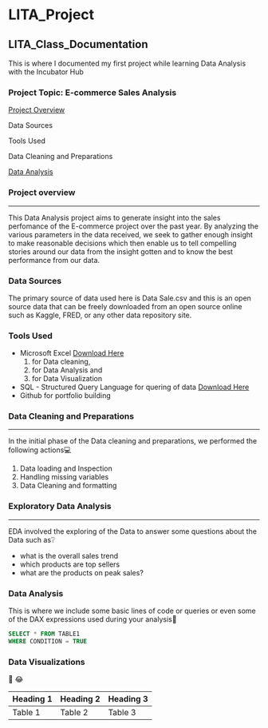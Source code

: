 # LITA_Project
## LITA_Class_Documentation
This is where I documented my first project while learning Data Analysis with the Incubator Hub
### Project Topic: E-commerce Sales Analysis

[Project Overview](#project-overview)

Data Sources

Tools Used

Data Cleaning and Preparations

[Data Analysis](#data-analysis)

### Project overview
---
This Data Analysis project aims to generate insight into the sales perfomance of the E-commerce project over the past year. By analyzing the various parameters in the data received, we seek to gather enough insight to make reasonable decisions which then enable us to tell compelling stories around our data from the insight gotten and to know the best performance from our data.

### Data Sources
The primary source of data used here is Data Sale.csv and this is an open source data that can be freely downloaded from an open source online such as Kaggle, FRED, or any other data repository site. 

### Tools Used
- Microsoft Excel [Download Here](https://www.microsoft.com)
    1. for Data cleaning,
    2. for Data Analysis and
    3. for Data Visualization
- SQL - Structured Query Language for quering of data [Download Here](https://www.microsoft.com)
- Github for portfolio building

### Data Cleaning and Preparations
---
In the initial phase of the Data cleaning and preparations, we performed the following actions💻
1. Data loading and Inspection
2. Handling missing variables
3. Data Cleaning and formatting

### Exploratory Data Analysis
---

EDA involved the exploring of the Data to answer some questions about the Data such as❔
- what is the overall sales trend
- which products are top sellers
- what are the products on peak sales?

### Data Analysis
This is where we include some basic lines of code or queries or even some of the DAX expressions used during your analysis🤔

```SQL
SELECT * FROM TABLE1
WHERE CONDITION = TRUE
```

### Data Visualizations

💠
😂

|Heading 1|Heading 2|Heading 3|
|--------|----------|---------|
|Table 1|Table 2|Table 3|
